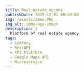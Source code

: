 ```yaml
---
title: Real estate agency
publishDate: 2019-12-01 00:00:00
img: /assets/immo.PNG
img_alt: immo-app-image
description: |
  Platform of real estate agency
tags:
  - Symfony
  - RestAPI
  - API Platform
  - Google Maps API
  - Microservice
---
```

